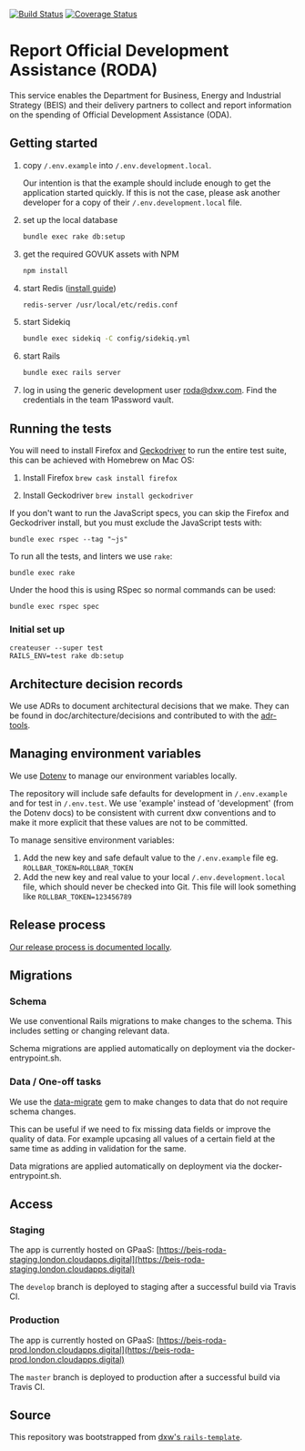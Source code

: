 [![Build Status](https://travis-ci.org/UKGovernmentBEIS/beis-report-official-development-assistance.svg?branch=develop)](https://travis-ci.org/UKGovernmentBEIS/beis-report-official-development-assistance)
[![Coverage Status](https://coveralls.io/repos/github/UKGovernmentBEIS/beis-report-official-development-assistance/badge.svg?branch=develop)](https://coveralls.io/github/UKGovernmentBEIS/beis-report-official-development-assistance?branch=develop)

# Report Official Development Assistance (RODA)

This service enables the Department for Business, Energy and Industrial Strategy (BEIS) and their delivery partners to collect and report information on the spending of Official Development Assistance (ODA).

## Getting started

1. copy `/.env.example` into `/.env.development.local`.

      Our intention is that the example should include enough to get the application started quickly. If this is not the case, please ask another developer for a copy of their `/.env.development.local` file.
1. set up the local database

      ```bash
      bundle exec rake db:setup
      ```

1. get the required GOVUK assets with NPM

      ```bash
      npm install
      ```

1. start Redis ([install guide](https://medium.com/@petehouston/install-and-config-redis-on-mac-os-x-via-homebrew-eb8df9a4f298))

      ```bash
      redis-server /usr/local/etc/redis.conf
      ```

1. start Sidekiq

      ```bash
      bundle exec sidekiq -C config/sidekiq.yml
      ```

1. start Rails

      ```bash
      bundle exec rails server
      ```

1. log in using the generic development user roda@dxw.com. Find the credentials in the team 1Password vault.

## Running the tests

You will need to install Firefox and
[Geckodriver](https://github.com/mozilla/geckodriver) to run the entire test
suite, this can be achieved with Homebrew on Mac OS:

1. Install Firefox `brew cask install firefox`

1. Install Geckodriver `brew install geckodriver`

If you don't want to run the JavaScript specs, you can skip the Firefox and
Geckodriver install, but you must exclude the JavaScript tests with:

`bundle exec rspec --tag "~js"`

To run all the tests, and linters we use `rake`:

```
bundle exec rake
```

Under the hood this is using RSpec so normal commands can be used:

```
bundle exec rspec spec
```

### Initial set up

```
createuser --super test
RAILS_ENV=test rake db:setup
```

## Architecture decision records

We use ADRs to document architectural decisions that we make. They can be found in doc/architecture/decisions and contributed to with the [adr-tools](https://github.com/npryce/adr-tools).

## Managing environment variables

We use [Dotenv](https://github.com/bkeepers/dotenv) to manage our environment variables locally.

The repository will include safe defaults for development in `/.env.example` and for test in `/.env.test`. We use 'example' instead of 'development' (from the Dotenv docs) to be consistent with current dxw conventions and to make it more explicit that these values are not to be committed.

To manage sensitive environment variables:

1. Add the new key and safe default value to the `/.env.example` file eg. `ROLLBAR_TOKEN=ROLLBAR_TOKEN`
2. Add the new key and real value to your local `/.env.development.local` file, which should never be checked into Git. This file will look something like `ROLLBAR_TOKEN=123456789`

## Release process

[Our release process is documented locally](/doc/deployment-process.md).

## Migrations

### Schema

We use conventional Rails migrations to make changes to the schema. This includes setting or changing relevant data.

Schema migrations are applied automatically on deployment via the docker-entrypoint.sh.

### Data / One-off tasks

We use the [data-migrate](https://github.com/ilyakatz/data-migrate) gem to make changes to data that do not require schema changes.

This can be useful if we need to fix missing data fields or improve the quality of data. For example upcasing all values of a certain field at the same time as adding in validation for the same.

Data migrations are applied automatically on deployment via the docker-entrypoint.sh.

## Access

### Staging

The app is currently hosted on GPaaS: [https://beis-roda-staging.london.cloudapps.digital](https://beis-roda-staging.london.cloudapps.digital)

The `develop` branch is deployed to staging after a successful build via Travis CI.

### Production

The app is currently hosted on GPaaS: [https://beis-roda-prod.london.cloudapps.digital](https://beis-roda-prod.london.cloudapps.digital)

The `master` branch is deployed to production after a successful build via Travis CI.

## Source

This repository was bootstrapped from [dxw's `rails-template`](https://github.com/dxw/rails-template).
